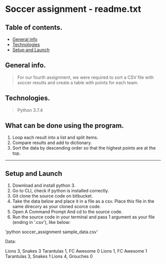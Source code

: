 # Soccer assignment - readme.txt

## Table of contents.
* [General info](#general-info)
* [Technologies](#technologies)
* [Setup and Launch](#setup)

## General info.
>
> For our fourth assignment, we were required to sort a CSV file with soccer results and create a table with points for each team.
>

## Technologies.
>
> Python 3.7.4
>

## What can be done using the program.

1. Loop each result into a list and split items.
2. Compare results and add to dictionary.
3. Sort the data by descending order so that the highest points are at the top.

---

## Setup and Launch

1. Download and install python 3.
2. Go to CLI, check if python is installed correctly.
3. Git clone the source code on bitbucket.
4. Take the data below and place it in a file as a csv. Place this file in the same direcory as your cloned scorce code.
5. Open A Command Prompt And cd to the source code.
6. Run the source code in your terminal and pass 1 argument as your file (ending in '.csv'), like below:

'python soccer_assignment sample_data.csv'

Data:

Lions 3, Snakes 3
Tarantulas 1, FC Awesome 0
Lions 1, FC Awesome 1
Tarantulas 3, Snakes 1
Lions 4, Grouches 0